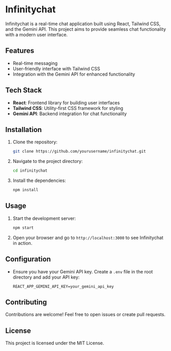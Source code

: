 # Infinitychat

Infinitychat is a real-time chat application built using React, Tailwind CSS, and the Gemini API. This project aims to provide seamless chat functionality with a modern user interface.

## Features

- Real-time messaging
- User-friendly interface with Tailwind CSS
- Integration with the Gemini API for enhanced functionality

## Tech Stack

- **React**: Frontend library for building user interfaces
- **Tailwind CSS**: Utility-first CSS framework for styling
- **Gemini API**: Backend integration for chat functionality

## Installation

1. Clone the repository:
   ```bash
   git clone https://github.com/yourusername/infinitychat.git
   ```
2. Navigate to the project directory:
   ```bash
   cd infinitychat
   ```
3. Install the dependencies:
   ```bash
   npm install
   ```

## Usage

1. Start the development server:
   ```bash
   npm start
   ```
2. Open your browser and go to `http://localhost:3000` to see Infinitychat in action.

## Configuration

- Ensure you have your Gemini API key. Create a `.env` file in the root directory and add your API key:
  ```
  REACT_APP_GEMINI_API_KEY=your_gemini_api_key
  ```

## Contributing

Contributions are welcome! Feel free to open issues or create pull requests.

## License

This project is licensed under the MIT License.

 
 
